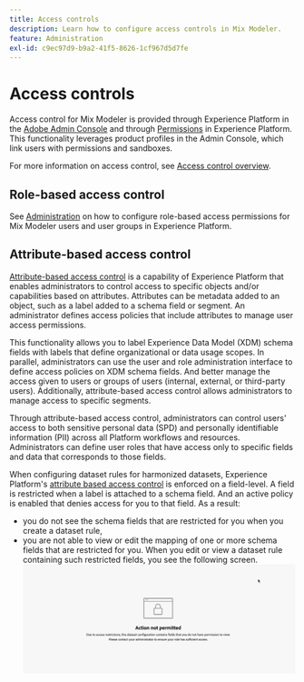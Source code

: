 ```yaml
---
title: Access controls
description: Learn how to configure access controls in Mix Modeler.
feature: Administration
exl-id: c9ec97d9-b9a2-41f5-8626-1cf967d5d7fe
---
```

# Access controls

Access control for Mix Modeler is provided through Experience Platform in the [Adobe Admin Console](https://adminconsole.adobe.com/) and through [Permissions](https://experienceleague.adobe.com/en/docs/experience-platform/access-control/home#platform-permissions) in Experience Platform. This functionality leverages product profiles in the Admin Console, which link users with permissions and sandboxes.

For more information on access control, see [Access control overview](https://experienceleague.adobe.com/en/docs/experience-platform/access-control/home).

## Role-based access control

See [Administration](../main-guide/administration.md) on how to configure role-based access permissions for Mix Modeler users and user groups in Experience Platform.

## Attribute-based access control

[Attribute-based access control](https://experienceleague.adobe.com/en/docs/experience-platform/access-control/abac/overview) is a capability of Experience Platform that enables administrators to control access to specific objects and/or capabilities based on attributes. Attributes can be metadata added to an object, such as a label added to a schema field or segment. An administrator defines access policies that include attributes to manage user access permissions.

This functionality allows you to label Experience Data Model (XDM) schema fields with labels that define organizational or data usage scopes. In parallel, administrators can use the user and role administration interface to define access policies on XDM schema fields. And better manage the access given to users or groups of users (internal, external, or third-party users). Additionally, attribute-based access control allows administrators to manage access to specific segments.

Through attribute-based access control, administrators can control users' access to both sensitive personal data (SPD) and personally identifiable information (PII) across all Platform workflows and resources. Administrators can define user roles that have access only to specific fields and data that corresponds to those fields.

When configuring dataset rules for harmonized datasets, Experience Platform's [attribute based access control](https://experienceleague.adobe.com/en/docs/experience-platform/access-control/abac/overview) is enforced on a field-level. A field is restricted when a label is attached to a schema field. And an active policy is enabled that denies access for you to that field. As a result:

* you do not see the schema fields that are restricted for you when you create a dataset rule, 
* you are not able to view or edit the mapping of one or more schema fields that are restricted for you. When you edit or view a dataset rule containing such restricted fields, you see the following screen.
  ![Action not permitted](/help/assets/action-not-permitted.png)
